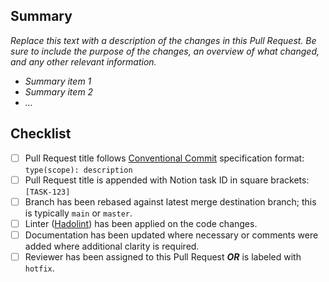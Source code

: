 ## Summary

_Replace this text with a description of the changes in this Pull Request. Be sure to include the purpose of the changes, an overview of what changed, and any other relevant information._

- _Summary item 1_
- _Summary item 2_
- _..._

## Checklist

- [ ] Pull Request title follows [Conventional Commit](https://www.conventionalcommits.org/en/v1.0.0/) specification format: `type(scope): description`
- [ ] Pull Request title is appended with Notion task ID in square brackets: `[TASK-123]`
- [ ] Branch has been rebased against latest merge destination branch; this is typically `main` or `master`.
- [ ] Linter ([Hadolint](https://hadolint.github.io/hadolint/)) has been applied on the code changes.
- [ ] Documentation has been updated where necessary or comments were added where additional clarity is required.
- [ ] Reviewer has been assigned to this Pull Request _**OR**_ is labeled with `hotfix`.
